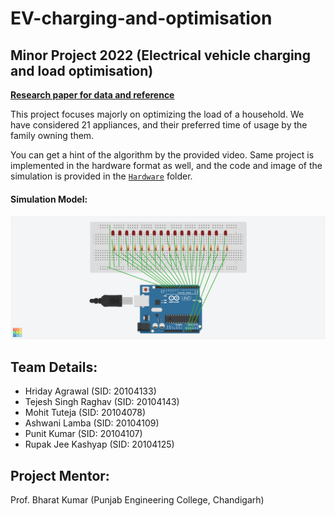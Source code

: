 # EV-charging-and-optimisation
## Minor Project 2022 (Electrical vehicle charging and load optimisation)

**[Research paper for data and reference](./kakran2018.pdf)**

This project focuses majorly on optimizing the load of a household. We have considered 21 appliances, and their preferred time of usage by the family owning them.

You can get a hint of the algorithm by the provided video.
Same project is implemented in the hardware format as well, and the code and image of the simulation is provided in the [`Hardware`](./Hardware/) folder.

#### Simulation Model:
![simulation of hardware](./Hardware/simulation.png)

## Team Details:
- Hriday Agrawal (SID: 20104133)
- Tejesh Singh Raghav (SID: 20104143)
- Mohit Tuteja (SID: 20104078)
- Ashwani Lamba (SID: 20104109)
- Punit Kumar (SID: 20104107)
- Rupak Jee Kashyap (SID: 20104125)

## Project Mentor:
Prof. Bharat Kumar 
(Punjab Engineering College, Chandigarh)
